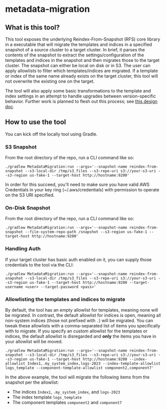 # metadata-migration

## What is this tool?

This tool exposes the underlying Reindex-From-Snapshot (RFS) core library in a executable that will migrate the templates and indices in a specified snapshot of a source cluster to a target cluster.  In brief, it parses the contents of the snapshot to extract the settings/configuration of the templates and indices in the snapshot and then migrates those to the target cluster.  The snapshot can either be local on disk or in S3.  The user can apply allowlists to filter which templates/indices are migrated.  If a template or index of the same name already exists on the target cluster, this tool will not overwrite the existing one on the target.  

The tool will also apply some basic transformations to the template and index settings in an attempt to handle upgrades between version-specific behavior.  Further work is planned to flesh out this process; see [this design doc](./docs/DESIGN.md).

## How to use the tool

You can kick off the locally tool using Gradle.

### S3 Snapshot

From the root directory of the repo, run a CLI command like so:

```
./gradlew MetadataMigration:run --args='--snapshot-name reindex-from-snapshot --s3-local-dir /tmp/s3_files --s3-repo-uri s3://your-s3-uri --s3-region us-fake-1 --target-host http://hostname:9200'
```

In order for this succeed, you'll need to make sure you have valid AWS Credentials in your key ring (~/.aws/credentials) with permission to operate on the S3 URI specified.

### On-Disk Snapshot

From the root directory of the repo, run a CLI command like so:

```
./gradlew MetadataMigration:run --args='--snapshot-name reindex-from-snapshot --file-system-repo-path /snapshot --s3-region us-fake-1 --target-host http://hostname:9200'
```

### Handling Auth

If your target cluster has basic auth enabled on it, you can supply those credentials to the tool via the CLI:

```
./gradlew MetadataMigration:run --args='--snapshot-name reindex-from-snapshot --s3-local-dir /tmp/s3_files --s3-repo-uri s3://your-s3-uri --s3-region us-fake-1 --target-host http://hostname:9200 --target-username <user> --target-password <pass>'
```

### Allowlisting the templates and indices to migrate

By default, the tool has an empty allowlist for templates, meaning none will be migrated.  In contrast, the default allowlist for indices is open, meaning all non-system indices (those not prefixed with `.`) will be migrated.  You can tweak these allowlists with a comma-separated list of items you specifically with to migrate.  If you specify an custom allowlist for the templates or indices, the default allowlist is disregarded and **only** the items you have in your allowlist will be moved.

```
./gradlew MetadataMigration:run --args='--snapshot-name reindex-from-snapshot --s3-local-dir /tmp/s3_files --s3-repo-uri s3://your-s3-uri --s3-region us-fake-1 --target-host http://hostname:9200 --index-allowlist Index1,.my_system_index,logs-2023 --index-template-allowlist logs_template --component-template-allowlist component2,component7'
```

In the above example, the tool will migrate the following items from the snapshot per the allowlist:
* The indices `Index1`, `.my_system_index`, and `logs-2023`
* The index template `logs_template`
* The component templates `component2` and `component7`